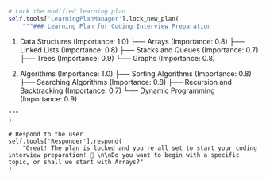```python
# Lock the modified learning plan
self.tools['LearningPlanManager'].lock_new_plan(
    """### Learning Plan for Coding Interview Preparation

```
1. Data Structures (Importance: 1.0)
   ├── Arrays (Importance: 0.8)
   ├── Linked Lists (Importance: 0.8)
   ├── Stacks and Queues (Importance: 0.7)
   ├── Trees (Importance: 0.9)
   └── Graphs (Importance: 0.8)

2. Algorithms (Importance: 1.0)
   ├── Sorting Algorithms (Importance: 0.8)
   ├── Searching Algorithms (Importance: 0.8)
   ├── Recursion and Backtracking (Importance: 0.7)
   └── Dynamic Programming (Importance: 0.9)
```
"""
)

# Respond to the user
self.tools['Responder'].respond(
    "Great! The plan is locked and you're all set to start your coding interview preparation! 🎉 \n\nDo you want to begin with a specific topic, or shall we start with Arrays?"
)
```